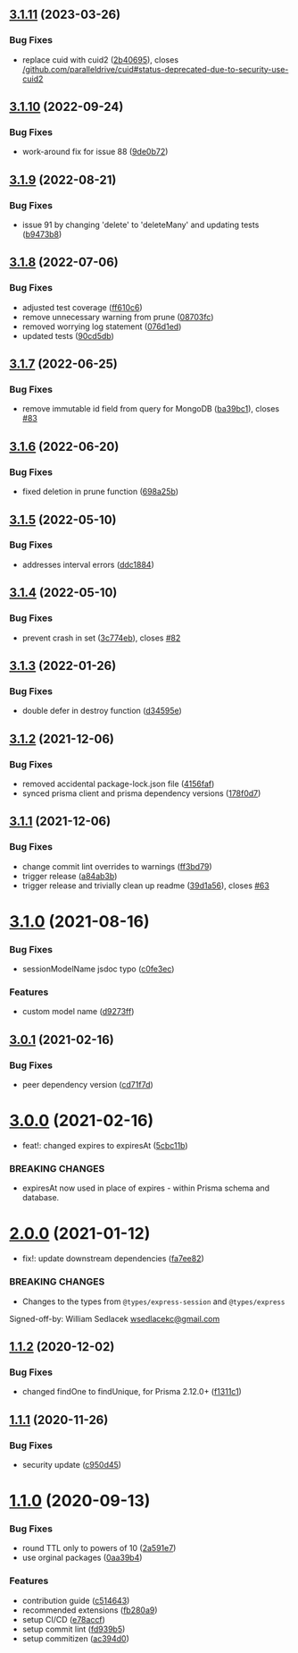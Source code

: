 ## [3.1.11](https://github.com/kleydon/prisma-session-store/compare/v3.1.10...v3.1.11) (2023-03-26)

### Bug Fixes

- replace cuid with cuid2 ([2b40695](https://github.com/kleydon/prisma-session-store/commit/2b4069513b96de294e1084fd3dc7951675e91e63)), closes [/github.com/paralleldrive/cuid#status-deprecated-due-to-security-use-cuid2](https://github.com//github.com/paralleldrive/cuid/issues/status-deprecated-due-to-security-use-cuid2)

## [3.1.10](https://github.com/kleydon/prisma-session-store/compare/v3.1.9...v3.1.10) (2022-09-24)

### Bug Fixes

- work-around fix for issue 88 ([9de0b72](https://github.com/kleydon/prisma-session-store/commit/9de0b727974bcec8130ebaa3bd507656ba1ece73))

## [3.1.9](https://github.com/kleydon/prisma-session-store/compare/v3.1.8...v3.1.9) (2022-08-21)

### Bug Fixes

- issue 91 by changing 'delete' to 'deleteMany' and updating tests ([b9473b8](https://github.com/kleydon/prisma-session-store/commit/b9473b8c9db17f98e9c5c8285fcc5bc9920e95d0))

## [3.1.8](https://github.com/kleydon/prisma-session-store/compare/v3.1.7...v3.1.8) (2022-07-06)

### Bug Fixes

- adjusted test coverage ([ff610c6](https://github.com/kleydon/prisma-session-store/commit/ff610c690ba2454e9ddc9a43945cc372e66b4713))
- remove unnecessary warning from prune ([08703fc](https://github.com/kleydon/prisma-session-store/commit/08703fc3358221459ef0059903e5242f51b26824))
- removed worrying log statement ([076d1ed](https://github.com/kleydon/prisma-session-store/commit/076d1ed7a321c33d0924b1e8aaf6f89441599801))
- updated tests ([90cd5db](https://github.com/kleydon/prisma-session-store/commit/90cd5db44b7fc2a325bd20cf9fed9642436eefca))

## [3.1.7](https://github.com/kleydon/prisma-session-store/compare/v3.1.6...v3.1.7) (2022-06-25)

### Bug Fixes

- remove immutable id field from query for MongoDB ([ba39bc1](https://github.com/kleydon/prisma-session-store/commit/ba39bc1ed2c763eb5b99b43c1aece0098e63cb2b)), closes [#83](https://github.com/kleydon/prisma-session-store/issues/83)

## [3.1.6](https://github.com/kleydon/prisma-session-store/compare/v3.1.5...v3.1.6) (2022-06-20)

### Bug Fixes

- fixed deletion in prune function ([698a25b](https://github.com/kleydon/prisma-session-store/commit/698a25b42508f12eabfd74811fecdcfc29734c58))

## [3.1.5](https://github.com/kleydon/prisma-session-store/compare/v3.1.4...v3.1.5) (2022-05-10)

### Bug Fixes

- addresses interval errors ([ddc1884](https://github.com/kleydon/prisma-session-store/commit/ddc1884facfa5d88cd2bf1fdfafef5bc14ab23b4))

## [3.1.4](https://github.com/kleydon/prisma-session-store/compare/v3.1.3...v3.1.4) (2022-05-10)

### Bug Fixes

- prevent crash in set ([3c774eb](https://github.com/kleydon/prisma-session-store/commit/3c774eb5537ad70f17b273b4cc9e3cd4cdfd5e6f)), closes [#82](https://github.com/kleydon/prisma-session-store/issues/82)

## [3.1.3](https://github.com/kleydon/prisma-session-store/compare/v3.1.2...v3.1.3) (2022-01-26)

### Bug Fixes

- double defer in destroy function ([d34595e](https://github.com/kleydon/prisma-session-store/commit/d34595e083a397466271d9d8f88b44bf35d5a6d3))

## [3.1.2](https://github.com/kleydon/prisma-session-store/compare/v3.1.1...v3.1.2) (2021-12-06)

### Bug Fixes

- removed accidental package-lock.json file ([4156faf](https://github.com/kleydon/prisma-session-store/commit/4156faf78cc261a873a137067a11389ad038ef03))
- synced prisma client and prisma dependency versions ([178f0d7](https://github.com/kleydon/prisma-session-store/commit/178f0d7531bbca8a44d75d8417e2182e348478fb))

## [3.1.1](https://github.com/kleydon/prisma-session-store/compare/v3.1.0...v3.1.1) (2021-12-06)

### Bug Fixes

- change commit lint overrides to warnings ([ff3bd79](https://github.com/kleydon/prisma-session-store/commit/ff3bd79c65751db64e504a69d1c8b4815fdb5a03))
- trigger release ([a84ab3b](https://github.com/kleydon/prisma-session-store/commit/a84ab3b3266e399f2d744b579142552419e8a141))
- trigger release and trivially clean up readme ([39d1a56](https://github.com/kleydon/prisma-session-store/commit/39d1a56069b770845c8a28af76266d1d1c92b7e1)), closes [#63](https://github.com/kleydon/prisma-session-store/issues/63)

# [3.1.0](https://github.com/kleydon/prisma-session-store/compare/v3.0.1...v3.1.0) (2021-08-16)

### Bug Fixes

- sessionModelName jsdoc typo ([c0fe3ec](https://github.com/kleydon/prisma-session-store/commit/c0fe3ec043733d46fdea50719b9ad1849a51ed76))

### Features

- custom model name ([d9273ff](https://github.com/kleydon/prisma-session-store/commit/d9273ff96a9fad8dc43a9fd1ebcb318783275632))

## [3.0.1](https://github.com/kleydon/prisma-session-store/compare/v3.0.0...v3.0.1) (2021-02-16)

### Bug Fixes

- peer dependency version ([cd71f7d](https://github.com/kleydon/prisma-session-store/commit/cd71f7d1c6accf063e6701a6c21ce4b6695a483d))

# [3.0.0](https://github.com/kleydon/prisma-session-store/compare/v2.0.0...v3.0.0) (2021-02-16)

- feat!: changed expires to expiresAt ([5cbc11b](https://github.com/kleydon/prisma-session-store/commit/5cbc11bcf8f8a0b9255dd57e1eb64b0b923636d7))

### BREAKING CHANGES

- expiresAt now used in place of expires - within Prisma schema and database.

# [2.0.0](https://github.com/kleydon/prisma-session-store/compare/v1.1.2...v2.0.0) (2021-01-12)

- fix!: update downstream dependencies ([fa7ee82](https://github.com/kleydon/prisma-session-store/commit/fa7ee82a809420a7984b60576956fe6206db27e2))

### BREAKING CHANGES

- Changes to the types from `@types/express-session` and `@types/express`

Signed-off-by: William Sedlacek <wsedlacekc@gmail.com>

## [1.1.2](https://github.com/kleydon/prisma-session-store/compare/v1.1.1...v1.1.2) (2020-12-02)

### Bug Fixes

- changed findOne to findUnique, for Prisma 2.12.0+ ([f1311c1](https://github.com/kleydon/prisma-session-store/commit/f1311c12e7df3cec10ef1ff4cecaf305ed34ca91))

## [1.1.1](https://github.com/kleydon/prisma-session-store/compare/v1.1.0...v1.1.1) (2020-11-26)

### Bug Fixes

- security update ([c950d45](https://github.com/kleydon/prisma-session-store/commit/c950d45e7c52761f6ce0300de6d2e7e7deae0b1d))

# [1.1.0](https://github.com/kleydon/prisma-session-store/compare/v1.0.0...v1.1.0) (2020-09-13)

### Bug Fixes

- round TTL only to powers of 10 ([2a591e7](https://github.com/kleydon/prisma-session-store/commit/2a591e770d75caee27f4c95df10f975d169cc2b1))
- use orginal packages ([0aa39b4](https://github.com/kleydon/prisma-session-store/commit/0aa39b41e9a696365a0d7d753afb824abd94db76))

### Features

- contribution guide ([c514643](https://github.com/kleydon/prisma-session-store/commit/c5146434860b842bbbb9fc9c0e2b1ce9192e6568))
- recommended extensions ([fb280a9](https://github.com/kleydon/prisma-session-store/commit/fb280a9c9f86c448be12329f8570d3f09212ba14))
- setup CI/CD ([e78accf](https://github.com/kleydon/prisma-session-store/commit/e78accf7c302e08e15801bc54bcf894b565cd63b))
- setup commit lint ([fd939b5](https://github.com/kleydon/prisma-session-store/commit/fd939b56214fa40b9ac4745a05961fd7ee66306d))
- setup commitizen ([ac394d0](https://github.com/kleydon/prisma-session-store/commit/ac394d09401be1ba8c9329c016fa5f48368fb1cb))
